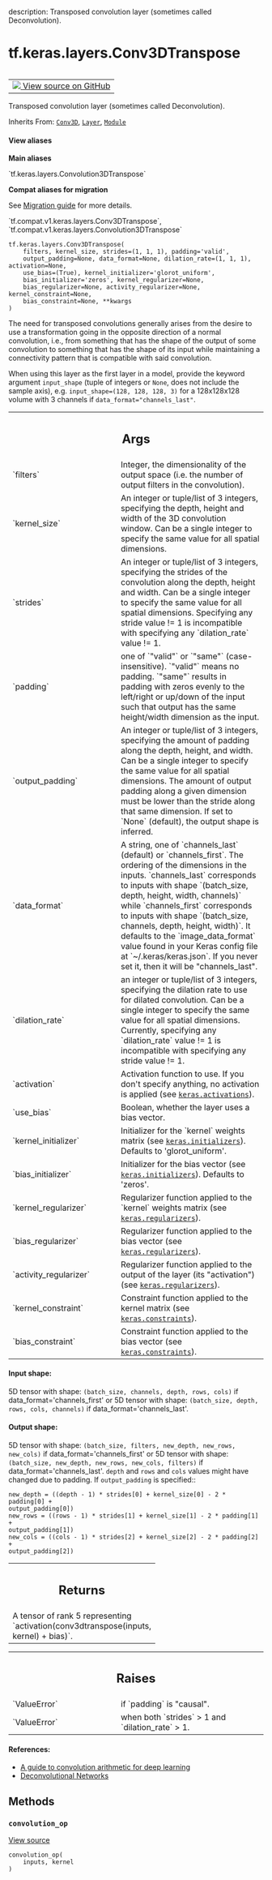 description: Transposed convolution layer (sometimes called Deconvolution).

<div itemscope itemtype="http://developers.google.com/ReferenceObject">
<meta itemprop="name" content="tf.keras.layers.Conv3DTranspose" />
<meta itemprop="path" content="Stable" />
<meta itemprop="property" content="__init__"/>
<meta itemprop="property" content="__new__"/>
<meta itemprop="property" content="convolution_op"/>
</div>

# tf.keras.layers.Conv3DTranspose

<!-- Insert buttons and diff -->

<table class="tfo-notebook-buttons tfo-api nocontent" align="left">
<td>
  <a target="_blank" href="https://github.com/keras-team/keras/tree/v2.7.0/keras/layers/convolutional.py#L1397-L1710">
    <img src="https://www.tensorflow.org/images/GitHub-Mark-32px.png" />
    View source on GitHub
  </a>
</td>
</table>



Transposed convolution layer (sometimes called Deconvolution).

Inherits From: [`Conv3D`](../../../tf/keras/layers/Conv3D.md), [`Layer`](../../../tf/keras/layers/Layer.md), [`Module`](../../../tf/Module.md)

<section class="expandable">
  <h4 class="showalways">View aliases</h4>
  <p>
<b>Main aliases</b>
<p>`tf.keras.layers.Convolution3DTranspose`</p>

<b>Compat aliases for migration</b>
<p>See
<a href="https://www.tensorflow.org/guide/migrate">Migration guide</a> for
more details.</p>
<p>`tf.compat.v1.keras.layers.Conv3DTranspose`, `tf.compat.v1.keras.layers.Convolution3DTranspose`</p>
</p>
</section>

<pre class="devsite-click-to-copy prettyprint lang-py tfo-signature-link">
<code>tf.keras.layers.Conv3DTranspose(
    filters, kernel_size, strides=(1, 1, 1), padding=&#x27;valid&#x27;,
    output_padding=None, data_format=None, dilation_rate=(1, 1, 1), activation=None,
    use_bias=(True), kernel_initializer=&#x27;glorot_uniform&#x27;,
    bias_initializer=&#x27;zeros&#x27;, kernel_regularizer=None,
    bias_regularizer=None, activity_regularizer=None, kernel_constraint=None,
    bias_constraint=None, **kwargs
)
</code></pre>



<!-- Placeholder for "Used in" -->

The need for transposed convolutions generally arises
from the desire to use a transformation going in the opposite direction
of a normal convolution, i.e., from something that has the shape of the
output of some convolution to something that has the shape of its input
while maintaining a connectivity pattern that is compatible with
said convolution.

When using this layer as the first layer in a model,
provide the keyword argument `input_shape`
(tuple of integers or `None`, does not include the sample axis),
e.g. `input_shape=(128, 128, 128, 3)` for a 128x128x128 volume with 3 channels
if `data_format="channels_last"`.

<!-- Tabular view -->
 <table class="responsive fixed orange">
<colgroup><col width="214px"><col></colgroup>
<tr><th colspan="2"><h2 class="add-link">Args</h2></th></tr>

<tr>
<td>
`filters`
</td>
<td>
Integer, the dimensionality of the output space
(i.e. the number of output filters in the convolution).
</td>
</tr><tr>
<td>
`kernel_size`
</td>
<td>
An integer or tuple/list of 3 integers, specifying the
depth, height and width of the 3D convolution window.
Can be a single integer to specify the same value for
all spatial dimensions.
</td>
</tr><tr>
<td>
`strides`
</td>
<td>
An integer or tuple/list of 3 integers,
specifying the strides of the convolution along the depth, height
  and width.
Can be a single integer to specify the same value for
all spatial dimensions.
Specifying any stride value != 1 is incompatible with specifying
any `dilation_rate` value != 1.
</td>
</tr><tr>
<td>
`padding`
</td>
<td>
one of `"valid"` or `"same"` (case-insensitive).
`"valid"` means no padding. `"same"` results in padding with zeros evenly
to the left/right or up/down of the input such that output has the same
height/width dimension as the input.
</td>
</tr><tr>
<td>
`output_padding`
</td>
<td>
An integer or tuple/list of 3 integers,
specifying the amount of padding along the depth, height, and
width.
Can be a single integer to specify the same value for all
spatial dimensions.
The amount of output padding along a given dimension must be
lower than the stride along that same dimension.
If set to `None` (default), the output shape is inferred.
</td>
</tr><tr>
<td>
`data_format`
</td>
<td>
A string,
one of `channels_last` (default) or `channels_first`.
The ordering of the dimensions in the inputs.
`channels_last` corresponds to inputs with shape
`(batch_size, depth, height, width, channels)` while `channels_first`
corresponds to inputs with shape
`(batch_size, channels, depth, height, width)`.
It defaults to the `image_data_format` value found in your
Keras config file at `~/.keras/keras.json`.
If you never set it, then it will be "channels_last".
</td>
</tr><tr>
<td>
`dilation_rate`
</td>
<td>
an integer or tuple/list of 3 integers, specifying
the dilation rate to use for dilated convolution.
Can be a single integer to specify the same value for
all spatial dimensions.
Currently, specifying any `dilation_rate` value != 1 is
incompatible with specifying any stride value != 1.
</td>
</tr><tr>
<td>
`activation`
</td>
<td>
Activation function to use.
If you don't specify anything, no activation is applied
(see <a href="../../../tf/keras/activations.md"><code>keras.activations</code></a>).
</td>
</tr><tr>
<td>
`use_bias`
</td>
<td>
Boolean, whether the layer uses a bias vector.
</td>
</tr><tr>
<td>
`kernel_initializer`
</td>
<td>
Initializer for the `kernel` weights matrix
(see <a href="../../../tf/keras/initializers.md"><code>keras.initializers</code></a>). Defaults to 'glorot_uniform'.
</td>
</tr><tr>
<td>
`bias_initializer`
</td>
<td>
Initializer for the bias vector
(see <a href="../../../tf/keras/initializers.md"><code>keras.initializers</code></a>). Defaults to 'zeros'.
</td>
</tr><tr>
<td>
`kernel_regularizer`
</td>
<td>
Regularizer function applied to
the `kernel` weights matrix
(see <a href="../../../tf/keras/regularizers.md"><code>keras.regularizers</code></a>).
</td>
</tr><tr>
<td>
`bias_regularizer`
</td>
<td>
Regularizer function applied to the bias vector
(see <a href="../../../tf/keras/regularizers.md"><code>keras.regularizers</code></a>).
</td>
</tr><tr>
<td>
`activity_regularizer`
</td>
<td>
Regularizer function applied to
the output of the layer (its "activation")
(see <a href="../../../tf/keras/regularizers.md"><code>keras.regularizers</code></a>).
</td>
</tr><tr>
<td>
`kernel_constraint`
</td>
<td>
Constraint function applied to the kernel matrix
(see <a href="../../../tf/keras/constraints.md"><code>keras.constraints</code></a>).
</td>
</tr><tr>
<td>
`bias_constraint`
</td>
<td>
Constraint function applied to the bias vector
(see <a href="../../../tf/keras/constraints.md"><code>keras.constraints</code></a>).
</td>
</tr>
</table>



#### Input shape:

5D tensor with shape:
`(batch_size, channels, depth, rows, cols)` if data_format='channels_first'
or 5D tensor with shape:
`(batch_size, depth, rows, cols, channels)` if data_format='channels_last'.



#### Output shape:

5D tensor with shape:
`(batch_size, filters, new_depth, new_rows, new_cols)` if
  data_format='channels_first'
or 5D tensor with shape:
`(batch_size, new_depth, new_rows, new_cols, filters)` if
  data_format='channels_last'.
`depth` and `rows` and `cols` values might have changed due to padding.
If `output_padding` is specified::
```
new_depth = ((depth - 1) * strides[0] + kernel_size[0] - 2 * padding[0] +
output_padding[0])
new_rows = ((rows - 1) * strides[1] + kernel_size[1] - 2 * padding[1] +
output_padding[1])
new_cols = ((cols - 1) * strides[2] + kernel_size[2] - 2 * padding[2] +
output_padding[2])
```



<!-- Tabular view -->
 <table class="responsive fixed orange">
<colgroup><col width="214px"><col></colgroup>
<tr><th colspan="2"><h2 class="add-link">Returns</h2></th></tr>
<tr class="alt">
<td colspan="2">
A tensor of rank 5 representing
`activation(conv3dtranspose(inputs, kernel) + bias)`.
</td>
</tr>

</table>



<!-- Tabular view -->
 <table class="responsive fixed orange">
<colgroup><col width="214px"><col></colgroup>
<tr><th colspan="2"><h2 class="add-link">Raises</h2></th></tr>

<tr>
<td>
`ValueError`
</td>
<td>
if `padding` is "causal".
</td>
</tr><tr>
<td>
`ValueError`
</td>
<td>
when both `strides` > 1 and `dilation_rate` > 1.
</td>
</tr>
</table>



#### References:

- [A guide to convolution arithmetic for deep
  learning](https://arxiv.org/abs/1603.07285v1)
- [Deconvolutional
  Networks](https://www.matthewzeiler.com/mattzeiler/deconvolutionalnetworks.pdf)


## Methods

<h3 id="convolution_op"><code>convolution_op</code></h3>

<a target="_blank" href="https://github.com/keras-team/keras/tree/v2.7.0/keras/layers/convolutional.py#L223-L238">View source</a>

<pre class="devsite-click-to-copy prettyprint lang-py tfo-signature-link">
<code>convolution_op(
    inputs, kernel
)
</code></pre>






